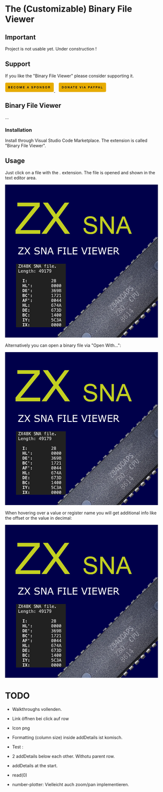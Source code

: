 # The (Customizable) Binary File Viewer
## Important

Project is not usable yet.
Under construction !


## Support

If you like the "Binary File Viewer" please consider supporting it.

<a href="https://github.com/sponsors/maziac" title="Github sponsor">
	<img src="assets/button_donate_sp.png" />
</a>
&nbsp;&nbsp;
<a href="https://www.paypal.com/donate/?hosted_button_id=K6NNLZCTN3UV4&locale.x=en_DE&Z3JncnB0=" title="PayPal">
	<img src="assets/button_donate_pp.png" />
</a>


## Binary File Viewer

...



### Installation

Install through Visual Studio Code Marketplace.
The extension is called "Binary File Viewer".


## Usage

Just click on a file with the *.* extension.
The file is opened and shown in the text editor area.

![](assets/icon.png)


Alternatively you can open a binary file via "Open With...":

![](assets/icon.png)

When hovering over a value or register name you will get additional info like the offset or the value in decimal:

![](assets/icon.png)


# TODO


- Walkthroughs vollenden.

- Link öffnen bei click auf row


- Icon png

- Formatting (column size) inside addDetails ist komisch.

- Test :
 - 2 addDetails below each other. Withotu parent row.
 - addDetails at the start.
 - read(0)

- number-plotter: Vielleicht auch zoom/pan implementieren.
